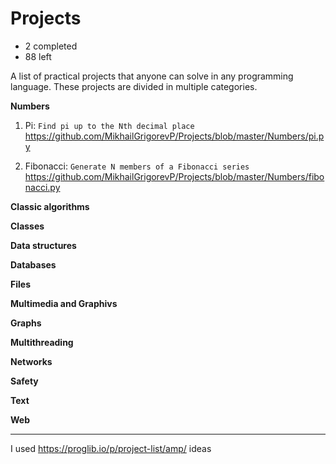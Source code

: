 # Projects

- 2 completed
- 88 left

A list of practical projects that anyone can solve in any programming language. These projects are divided in multiple categories.

**Numbers**

1. Pi: `Find pi up to the Nth decimal place`
https://github.com/MikhailGrigorevP/Projects/blob/master/Numbers/pi.py

2. Fibonacci: `Generate N members of a Fibonacci series`
https://github.com/MikhailGrigorevP/Projects/blob/master/Numbers/fibonacci.py

**Classic algorithms**

**Classes**

**Data structures**

**Databases**

**Files**

**Multimedia and Graphivs**

**Graphs**

**Multithreading**

**Networks**

**Safety**

**Text**

**Web**

---

I used https://proglib.io/p/project-list/amp/ ideas

